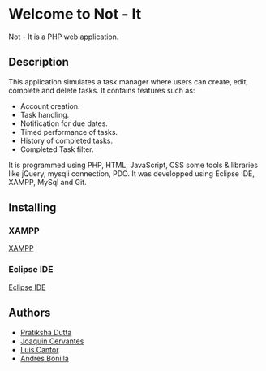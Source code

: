 # Welcome to Not - It

Not - It is a PHP web application. 

## Description
This application simulates a task manager where users can create, edit, complete and delete tasks. It contains features such as:
 - Account creation.
 - Task handling.
 - Notification for due dates.
 - Timed performance of tasks.
 - History of completed tasks.
 - Completed Task filter.
 
It is programmed using PHP, HTML, JavaScript, CSS some tools & libraries like jQuery, mysqli connection, PDO. It was developped using Eclipse IDE, XAMPP, MySql and Git. 

## Installing
### XAMPP
[XAMPP](https://www.apachefriends.org/)
### Eclipse IDE
[Eclipse IDE](https://eclipseide.org/)
## Authors
- [Pratiksha Dutta](https://github.com/Prats0509)
- [Joaquin Cervantes](https://github.com/JofeCC)
- [Luis Cantor](https://github.com/cantorLacs)
- [Andres Bonilla](https://github.com/Andres94b)